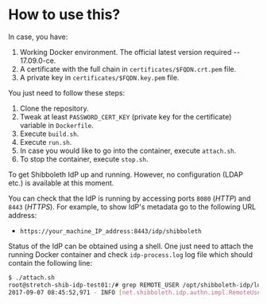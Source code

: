 # How to use this?

In case, you have:

1. Working Docker environment. The official latest version required -- 17.09.0-ce.
2. A certificate with the full chain in `certificates/$FQDN.crt.pem` file.
3. A private key in `certificates/$FQDN.key.pem` file.

You just need to follow these steps:

1. Clone the repository.
2. Tweak at least `PASSWORD_CERT_KEY` (private key for the certificate) variable in `Dockerfile`.
3. Execute `build.sh`.
4. Execute `run.sh`.
5. In case you would like to go into the container, execute `attach.sh`.
6. To stop the container, execute `stop.sh`.

To get Shibboleth IdP up and running. However, no configuration (LDAP etc.) is available at this moment.

You can check that the IdP is running by accessing ports `8080` (*HTTP*) and `8443` (*HTTPS*). For example, to show IdP's metadata go to the following URL address:
* `https://your_machine_IP_address:8443/idp/shibboleth`

Status of the IdP can be obtained using a shell. One just need to attach the running Docker container and check `idp-process.log` log file which should contain the following line:
```bash
$ ./attach.sh
root@stretch-shib-idp-test01:/# grep REMOTE_USER /opt/shibboleth-idp/logs/idp-process.log
2017-09-07 08:45:52,971 - INFO [net.shibboleth.idp.authn.impl.RemoteUserAuthServlet:193] - RemoteUserAuthServlet will process REMOTE_USER, along with attributes [] and headers []
```

